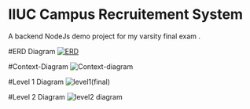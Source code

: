 # IIUC Campus Recruitement System
A backend NodeJs demo project for my varsity final exam . 

#ERD Diagram
[
![ERD](https://user-images.githubusercontent.com/57172007/113723620-591a4a00-9713-11eb-835b-8817bf0cd2be.png)
](url)

#Context-Diagram
![Context-diagram](https://user-images.githubusercontent.com/57172007/113724316-0beaa800-9714-11eb-862e-501feaa940d9.png)

#Level 1 Diagram
![level1(final)](https://user-images.githubusercontent.com/57172007/113724364-160ca680-9714-11eb-9cc8-d3477a5eff87.png)

#Level 2 Diagram
![level2 diagram](https://user-images.githubusercontent.com/57172007/113724385-1a38c400-9714-11eb-8cae-991cd98782b6.png)



